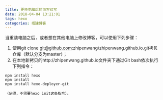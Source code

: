 ```yaml
---
title: 更换电脑后的博客续写
date: 2018-04-04 13:21:01
tags: hexo
categories: 搭建博客
---
```

当重装电脑之后，或者想在其他电脑上修改博客，可以使用下列步骤：
1. 使用git clone git@github.com:zhipenwang/zhipenwang.github.io.git拷贝仓库（默认分支为master）；
2. 在本地新拷贝的http://zhipenwang.github.io文件夹下通过Git bash依次执行下列指令：
```
npm install hexo
npm install
npm install hexo-deployer-git
```
	（记得，不需要hexo init这条指令）。
